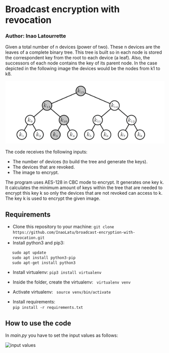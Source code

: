 # Broadcast encryption with revocation
### Author: Inao Latourrette 
Given a total number of n devices (power of two). These n devices are the leaves of a complete binary 
tree. This tree is built so in each node is stored the correspondent key
from the root to each device (a leaf).
Also, the successors of each node contains the key of its parent node. In the case depicted in the following image the 
devices would be the nodes from k1 to k8. 

![Tree example](tree_example.png)

The code receives the following inputs: 
- The number of devices (to build the tree and generate the keys).
- The devices that are revoked.
- The image to encrypt.

The program uses AES-128 in CBC mode to encrypt. It generates one key k. It calculates the minimum
amount of keys within the tree that are needed to encrypt this key k so only the devices that are not
revoked can access to k. The key k is used to encrypt the given image. 
## Requirements 
- Clone this repository to your machine: 
``` git clone https://github.com/InaoLatu/broadcast-encryption-with-revocation.git ```
- Install python3 and pip3: 
```
   sudo apt update
   sudo apt install python3-pip
   sudo apt-get install python3 
```
-  Install virtualenv:
``` pip3 install virtualenv ```

-  Inside the folder, create the virtualenv: 
``` virtualenv venv```

- Activate virtualenv: ``` source venv/bin/activate```

- Install requirements:  
``` pip install -r requirements.txt ```

## How to use the code 
In *main.py* you have to set the input values as follows: 


![input values](input_values._code.png)


